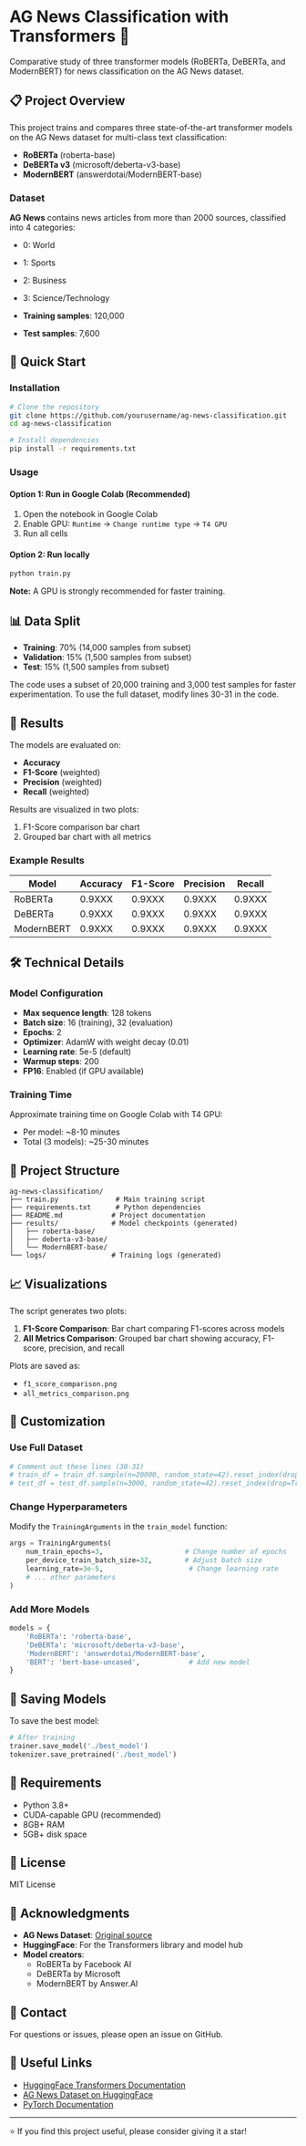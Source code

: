 # AG News Classification with Transformers 📰

Comparative study of three transformer models (RoBERTa, DeBERTa, and ModernBERT) for news classification on the AG News dataset.

## 📋 Project Overview

This project trains and compares three state-of-the-art transformer models on the AG News dataset for multi-class text classification:

- **RoBERTa** (roberta-base)
- **DeBERTa v3** (microsoft/deberta-v3-base)
- **ModernBERT** (answerdotai/ModernBERT-base)

### Dataset

**AG News** contains news articles from more than 2000 sources, classified into 4 categories:
- 0: World
- 1: Sports
- 2: Business
- 3: Science/Technology

- **Training samples**: 120,000
- **Test samples**: 7,600

## 🚀 Quick Start

### Installation

```bash
# Clone the repository
git clone https://github.com/yourusername/ag-news-classification.git
cd ag-news-classification

# Install dependencies
pip install -r requirements.txt
```

### Usage

#### Option 1: Run in Google Colab (Recommended)

1. Open the notebook in Google Colab
2. Enable GPU: `Runtime` → `Change runtime type` → `T4 GPU`
3. Run all cells

#### Option 2: Run locally

```bash
python train.py
```

**Note:** A GPU is strongly recommended for faster training.

## 📊 Data Split

- **Training**: 70% (14,000 samples from subset)
- **Validation**: 15% (1,500 samples from subset)
- **Test**: 15% (1,500 samples from subset)

The code uses a subset of 20,000 training and 3,000 test samples for faster experimentation. To use the full dataset, modify lines 30-31 in the code.

## 🎯 Results

The models are evaluated on:
- **Accuracy**
- **F1-Score** (weighted)
- **Precision** (weighted)
- **Recall** (weighted)

Results are visualized in two plots:
1. F1-Score comparison bar chart
2. Grouped bar chart with all metrics

### Example Results

| Model | Accuracy | F1-Score | Precision | Recall |
|-------|----------|----------|-----------|--------|
| RoBERTa | 0.9XXX | 0.9XXX | 0.9XXX | 0.9XXX |
| DeBERTa | 0.9XXX | 0.9XXX | 0.9XXX | 0.9XXX |
| ModernBERT | 0.9XXX | 0.9XXX | 0.9XXX | 0.9XXX |

## 🛠️ Technical Details

### Model Configuration

- **Max sequence length**: 128 tokens
- **Batch size**: 16 (training), 32 (evaluation)
- **Epochs**: 2
- **Optimizer**: AdamW with weight decay (0.01)
- **Learning rate**: 5e-5 (default)
- **Warmup steps**: 200
- **FP16**: Enabled (if GPU available)

### Training Time

Approximate training time on Google Colab with T4 GPU:
- Per model: ~8-10 minutes
- Total (3 models): ~25-30 minutes

## 📁 Project Structure

```
ag-news-classification/
├── train.py              # Main training script
├── requirements.txt      # Python dependencies
├── README.md            # Project documentation
├── results/             # Model checkpoints (generated)
│   ├── roberta-base/
│   ├── deberta-v3-base/
│   └── ModernBERT-base/
└── logs/                # Training logs (generated)
```

## 📈 Visualizations

The script generates two plots:

1. **F1-Score Comparison**: Bar chart comparing F1-scores across models
2. **All Metrics Comparison**: Grouped bar chart showing accuracy, F1-score, precision, and recall

Plots are saved as:
- `f1_score_comparison.png`
- `all_metrics_comparison.png`

## 🔧 Customization

### Use Full Dataset

```python
# Comment out these lines (30-31)
# train_df = train_df.sample(n=20000, random_state=42).reset_index(drop=True)
# test_df = test_df.sample(n=3000, random_state=42).reset_index(drop=True)
```

### Change Hyperparameters

Modify the `TrainingArguments` in the `train_model` function:

```python
args = TrainingArguments(
    num_train_epochs=3,                    # Change number of epochs
    per_device_train_batch_size=32,        # Adjust batch size
    learning_rate=3e-5,                     # Change learning rate
    # ... other parameters
)
```

### Add More Models

```python
models = {
    'RoBERTa': 'roberta-base',
    'DeBERTa': 'microsoft/deberta-v3-base',
    'ModernBERT': 'answerdotai/ModernBERT-base',
    'BERT': 'bert-base-uncased',            # Add new model
}
```

## 💾 Saving Models

To save the best model:

```python
# After training
trainer.save_model('./best_model')
tokenizer.save_pretrained('./best_model')
```

## 🤝 Requirements

- Python 3.8+
- CUDA-capable GPU (recommended)
- 8GB+ RAM
- 5GB+ disk space

## 📝 License

MIT License

## 🙏 Acknowledgments

- **AG News Dataset**: [Original source](http://groups.di.unipi.it/~gulli/AG_corpus_of_news_articles.html)
- **HuggingFace**: For the Transformers library and model hub
- **Model creators**: 
  - RoBERTa by Facebook AI
  - DeBERTa by Microsoft
  - ModernBERT by Answer.AI

## 📧 Contact

For questions or issues, please open an issue on GitHub.

## 🔗 Useful Links

- [HuggingFace Transformers Documentation](https://huggingface.co/docs/transformers)
- [AG News Dataset on HuggingFace](https://huggingface.co/datasets/fancyzhx/ag_news)
- [PyTorch Documentation](https://pytorch.org/docs/)

---

⭐ If you find this project useful, please consider giving it a star!
